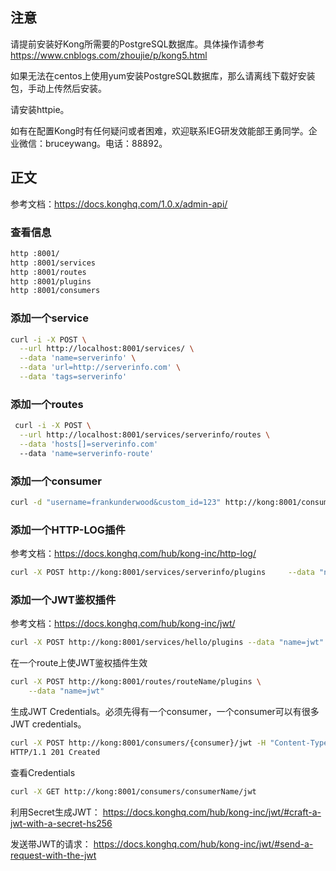 ## 注意
请提前安装好Kong所需要的PostgreSQL数据库。具体操作请参考 https://www.cnblogs.com/zhoujie/p/kong5.html

如果无法在centos上使用yum安装PostgreSQL数据库，那么请离线下载好安装包，手动上传然后安装。

请安装httpie。

如有在配置Kong时有任何疑问或者困难，欢迎联系IEG研发效能部王勇同学。企业微信：bruceywang。电话：88892。

## 正文

参考文档：https://docs.konghq.com/1.0.x/admin-api/

### 查看信息

```bash
http :8001/
http :8001/services
http :8001/routes
http :8001/plugins
http :8001/consumers
```

### 添加一个service

```bash
curl -i -X POST \
  --url http://localhost:8001/services/ \
  --data 'name=serverinfo' \
  --data 'url=http://serverinfo.com' \
  --data 'tags=serverinfo'
```

### 添加一个routes

```bash
 curl -i -X POST \
  --url http://localhost:8001/services/serverinfo/routes \
  --data 'hosts[]=serverinfo.com'
  --data 'name=serverinfo-route'
```

### 添加一个consumer

```bash
curl -d "username=frankunderwood&custom_id=123" http://kong:8001/consumers/
```

### 添加一个HTTP-LOG插件

参考文档：https://docs.konghq.com/hub/kong-inc/http-log/

```bash
curl -X POST http://kong:8001/services/serverinfo/plugins     --data "name=http-log"      --data "config.http_endpoint=http://localhost:60666/hello/log"     --data "config.method=POST"     --data "config.timeout=1000"     --data "config.keepalive=1000"
```

### 添加一个JWT鉴权插件

参考文档：https://docs.konghq.com/hub/kong-inc/jwt/

```bash
curl -X POST http://kong:8001/services/hello/plugins --data "name=jwt"
```

在一个route上使JWT鉴权插件生效

```bash
curl -X POST http://kong:8001/routes/routeName/plugins \
    --data "name=jwt" 
```

生成JWT Credentials。必须先得有一个consumer，一个consumer可以有很多JWT credentials。

```bash
curl -X POST http://kong:8001/consumers/{consumer}/jwt -H "Content-Type: application/x-www-form-urlencoded"
HTTP/1.1 201 Created
```

查看Credentials

```bash
curl -X GET http://kong:8001/consumers/consumerName/jwt
```

利用Secret生成JWT：
https://docs.konghq.com/hub/kong-inc/jwt/#craft-a-jwt-with-a-secret-hs256

发送带JWT的请求：
https://docs.konghq.com/hub/kong-inc/jwt/#send-a-request-with-the-jwt
